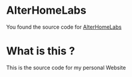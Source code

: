 # AlterHomeLabs
You found the source code for [AlterHomeLabs](https://alterhomelabs.org/)

# What is this ?
This is the source code for my personal Website
